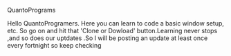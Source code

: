 QuantoPrograms

Hello  QuantoProgramers. Here you can learn to code a basic window setup, etc. So go on and hit that 'Clone or Dowload' button.Learning never stops ,and so does our uptdates .So I will be posting an update at least once every fortnight so keep checking

